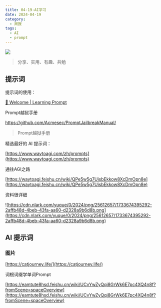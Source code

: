 ```yaml
---
title: 04-19-AI学习
date: 2024-04-19
category:
  - 周报
tags:
  - AI
  - prompt
---
```

![](https://img.nnxx.me/file/5a500390f31add8c94c98.jpg)

> 分享、实用、有趣、共勉



## 提示词

提示词的使用：

[👋 Welcome | Learning Prompt](https://learningprompt.wiki/docs)


Prompt越狱手册

https://github.com/Acmesec/PromptJailbreakManual/

> Prompt越狱手册



精选最好的 AI 提示词：

[https://www.waytoagi.com/zh/prompts](https://www.waytoagi.com/zh/prompts)


通往AGI之路

[https://waytoagi.feishu.cn/wiki/QPe5w5g7UisbEkkow8XcDmOpn8e](https://waytoagi.feishu.cn/wiki/QPe5w5g7UisbEkkow8XcDmOpn8e)

资料很详细

![https://cdn.nlark.com/yuque/0/2024/png/25612657/1733674395292-2affb48d-4beb-43fa-aa60-d2328a9b6d8b.png](https://cdn.nlark.com/yuque/0/2024/png/25612657/1733674395292-2affb48d-4beb-43fa-aa60-d2328a9b6d8b.png)



## AI 提示词

### 图片

[https://catjourney.life/](https://catjourney.life/)



词根词缀学单词Prompt

[https://eamtute8hsd.feishu.cn/wiki/UCvYwZyQqi8GrWk6E7pc4XQ4n8f?fromScene=spaceOverview](https://eamtute8hsd.feishu.cn/wiki/UCvYwZyQqi8GrWk6E7pc4XQ4n8f?fromScene=spaceOverview)








